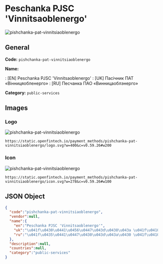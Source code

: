 
# Peschanka PJSC 'Vinnitsaoblenergo' 
![pishchanka-pat-vinnitsiaoblenergo](https://static.openfintech.io/payment_methods/pishchanka-pat-vinnitsiaoblenergo/logo.svg?w=400&c=v0.59.26#w200)  

## General 
**Code:** `pishchanka-pat-vinnitsiaoblenergo` 
 
**Name:** 
 
:	[EN] Peschanka PJSC 'Vinnitsaoblenergo' 
:	[UK] Пасічник ПАТ «Вінницяобленерго» 
:	[RU] Песчанка ПАО «Винницаоблэнерго» 
 
**Category:** `public-services` 
 

## Images 

### Logo 
![pishchanka-pat-vinnitsiaoblenergo](https://static.openfintech.io/payment_methods/pishchanka-pat-vinnitsiaoblenergo/logo.svg?w=400&c=v0.59.26#w200)  

```
https://static.openfintech.io/payment_methods/pishchanka-pat-vinnitsiaoblenergo/logo.svg?w=400&c=v0.59.26#w200
```  

### Icon 
![pishchanka-pat-vinnitsiaoblenergo](https://static.openfintech.io/payment_methods/pishchanka-pat-vinnitsiaoblenergo/icon.svg?w=278&c=v0.59.26#w100)  

```
https://static.openfintech.io/payment_methods/pishchanka-pat-vinnitsiaoblenergo/icon.svg?w=278&c=v0.59.26#w100
```  

## JSON Object 

```json
{
  "code":"pishchanka-pat-vinnitsiaoblenergo",
  "vendor":null,
  "name":{
    "en":"Peschanka PJSC 'Vinnitsaoblenergo'",
    "uk":"\u041f\u0430\u0441\u0456\u0447\u043d\u0438\u043a \u041f\u0410\u0422 \u00ab\u0412\u0456\u043d\u043d\u0438\u0446\u044f\u043e\u0431\u043b\u0435\u043d\u0435\u0440\u0433\u043e\u00bb",
    "ru":"\u041f\u0435\u0441\u0447\u0430\u043d\u043a\u0430 \u041f\u0410\u041e \u00ab\u0412\u0438\u043d\u043d\u0438\u0446\u0430\u043e\u0431\u043b\u044d\u043d\u0435\u0440\u0433\u043e\u00bb"
  },
  "description":null,
  "countries":null,
  "category":"public-services"
}
```  
